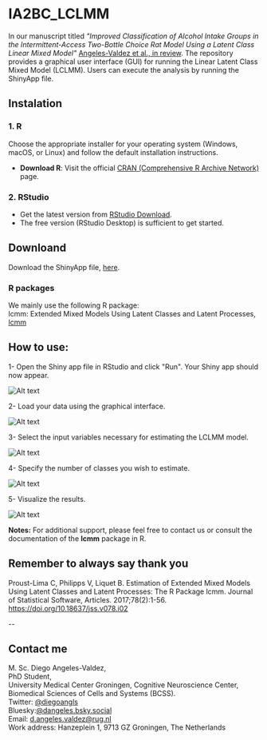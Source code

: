 # IA2BC_LCLMM

In our manuscript titled *"Improved Classification of Alcohol Intake Groups in the Intermittent-Access Two-Bottle Choice Rat Model Using a Latent Class Linear Mixed Model"* [Angeles-Valdez et al., in review]().
The repository provides a graphical user interface (GUI) for running the Linear Latent Class Mixed Model (LCLMM).
Users can execute the analysis by running the ShinyApp file.


## Instalation 
  
 ### 1. R

Choose the appropriate installer for your operating system (Windows, macOS, or Linux) and follow the default installation instructions.

- **Download R**: Visit the official [CRAN (Comprehensive R Archive Network)](https://cran.r-project.org/) page.

 ### 2. RStudio

-  Get the latest version from [RStudio Download](https://www.rstudio.com/products/rstudio/download/).
-  The free version (RStudio Desktop) is sufficient to get started.


## Downloand 

Download the ShinyApp file, [here](https://github.com/DiegoAngls/IA2BC_LCLMM/blob/main/App_LCLMM.R).

### R packages

We mainly use the following R package:   
lcmm: Extended Mixed Models Using Latent Classes and Latent Processes, [lcmm](https://cran.r-project.org/web/packages/lcmm/index.html)

###



  
## How to use:


 1- Open the Shiny app file in RStudio and click "Run". Your Shiny app should now appear.

 ![Alt text](path/to/your/image.jpg)

 
 2- Load your data using the graphical interface.
 
 ![Alt text](path/to/your/image.jpg)
 
 3- Select the input variables necessary for estimating the LCLMM model.

 ![Alt text](path/to/your/image.jpg)

 4- Specify the number of classes you wish to estimate.
 
 ![Alt text](path/to/your/image.jpg)
 
 5- Visualize the results.

![Alt text](path/to/your/image.jpg)

**Notes:**
For additional support, please feel free to contact us or consult the documentation of the **lcmm** package in R.

## Remember to always say thank you

Proust-Lima C, Philipps V, Liquet B. Estimation of Extended Mixed Models Using Latent Classes and Latent Processes: The R Package lcmm. Journal of Statistical Software, Articles. 2017;78(2):1-56. https://doi.org/10.18637/jss.v078.i02

--

## Contact me


M. Sc. Diego Angeles-Valdez,   
PhD Student,   
University Medical Center Groningen, Cognitive Neuroscience Center,   
Biomedical Sciences of Cells and Systems (BCSS).   
Twitter: [@diegoangls](https://twitter.com/diegoangls)  
Bluesky:[@dangeles.bsky.social](https://bsky.app/profile/dangeles.bsky.social)   
Email: d.angeles.valdez@rug.nl   
Work address: Hanzeplein 1, 9713 GZ Groningen, The Netherlands

